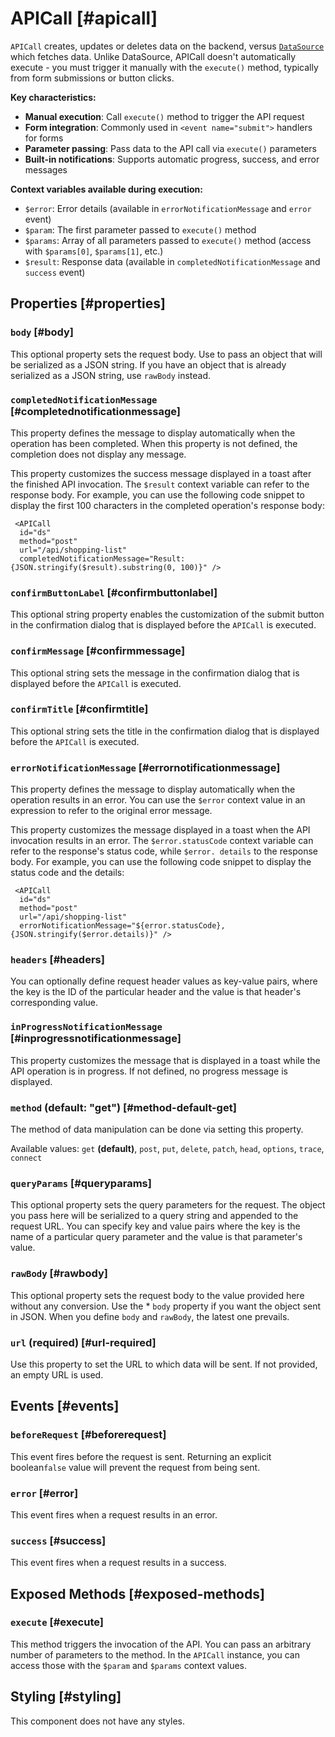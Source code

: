# APICall [#apicall]

`APICall` creates, updates or deletes data on the backend, versus [`DataSource`](/components/DataSource) which fetches data. Unlike DataSource, APICall doesn't automatically execute - you must trigger it manually with the `execute()` method, typically from form submissions or button clicks.

**Key characteristics:**
- **Manual execution**: Call `execute()` method to trigger the API request
- **Form integration**: Commonly used in `<event name="submit">` handlers for forms
- **Parameter passing**: Pass data to the API call via `execute()` parameters
- **Built-in notifications**: Supports automatic progress, success, and error messages

**Context variables available during execution:**

- `$error`: Error details (available in `errorNotificationMessage` and `error` event)
- `$param`: The first parameter passed to `execute()` method
- `$params`: Array of all parameters passed to `execute()` method (access with `$params[0]`, `$params[1]`, etc.)
- `$result`: Response data (available in `completedNotificationMessage` and `success` event)

## Properties [#properties]

### `body` [#body]

This optional property sets the request body. Use to pass an object that will be serialized as a JSON string. If you have an object that is already serialized as a JSON string, use `rawBody` instead.

### `completedNotificationMessage` [#completednotificationmessage]

This property defines the message to display automatically when the operation has been completed. When this property is not defined, the completion does not display any message.

This property customizes the success message displayed in a toast after the finished API invocation. The `$result` context variable can refer to the response body. For example, you can use the following code snippet to display the first 100 characters in the completed operation's response body:

```xmlui copy
 <APICall
  id="ds"
  method="post"
  url="/api/shopping-list" 
  completedNotificationMessage="Result: {JSON.stringify($result).substring(0, 100)}" />
```

### `confirmButtonLabel` [#confirmbuttonlabel]

This optional string property enables the customization of the submit button in the confirmation dialog that is displayed before the `APICall` is executed.

### `confirmMessage` [#confirmmessage]

This optional string sets the message in the confirmation dialog that is displayed before the `APICall` is executed.

### `confirmTitle` [#confirmtitle]

This optional string sets the title in the confirmation dialog that is displayed before the `APICall` is executed.

### `errorNotificationMessage` [#errornotificationmessage]

This property defines the message to display automatically when the operation results in an error. You can use the `$error` context value in an expression to refer to the original error message.

This property customizes the message displayed in a toast when the API invocation results in an error. The `$error.statusCode` context variable can refer to the response's status code, while `$error. details` to the response body. For example, you can use the following code snippet to display the status code and the details:

```xmlui copy
 <APICall
  id="ds"
  method="post"
  url="/api/shopping-list" 
  errorNotificationMessage="${error.statusCode}, {JSON.stringify($error.details)}" />
```

### `headers` [#headers]

You can optionally define request header values as key-value pairs, where the key is the ID of the particular header and the value is that header's corresponding value.

### `inProgressNotificationMessage` [#inprogressnotificationmessage]

This property customizes the message that is displayed in a toast while the API operation is in progress. If not defined, no progress message is displayed.

### `method` (default: "get") [#method-default-get]

The method of data manipulation can be done via setting this property.

Available values: `get` **(default)**, `post`, `put`, `delete`, `patch`, `head`, `options`, `trace`, `connect`

### `queryParams` [#queryparams]

This optional property sets the query parameters for the request. The object you pass here will be serialized to a query string and appended to the request URL. You can specify key and value pairs where the key is the name of a particular query parameter and the value is that parameter's value.

### `rawBody` [#rawbody]

This optional property sets the request body to the value provided here without any conversion. Use the * `body` property if you want the object sent in JSON. When you define `body` and `rawBody`, the latest one prevails.

### `url` (required) [#url-required]

Use this property to set the URL to which data will be sent. If not provided, an empty URL is used.

## Events [#events]

### `beforeRequest` [#beforerequest]

This event fires before the request is sent. Returning an explicit boolean`false` value will prevent the request from being sent.

### `error` [#error]

This event fires when a request results in an error.

### `success` [#success]

This event fires when a request results in a success.

## Exposed Methods [#exposed-methods]

### `execute` [#execute]

This method triggers the invocation of the API. You can pass an arbitrary number of parameters to the method. In the `APICall` instance, you can access those with the `$param` and `$params` context values.

## Styling [#styling]

This component does not have any styles.
